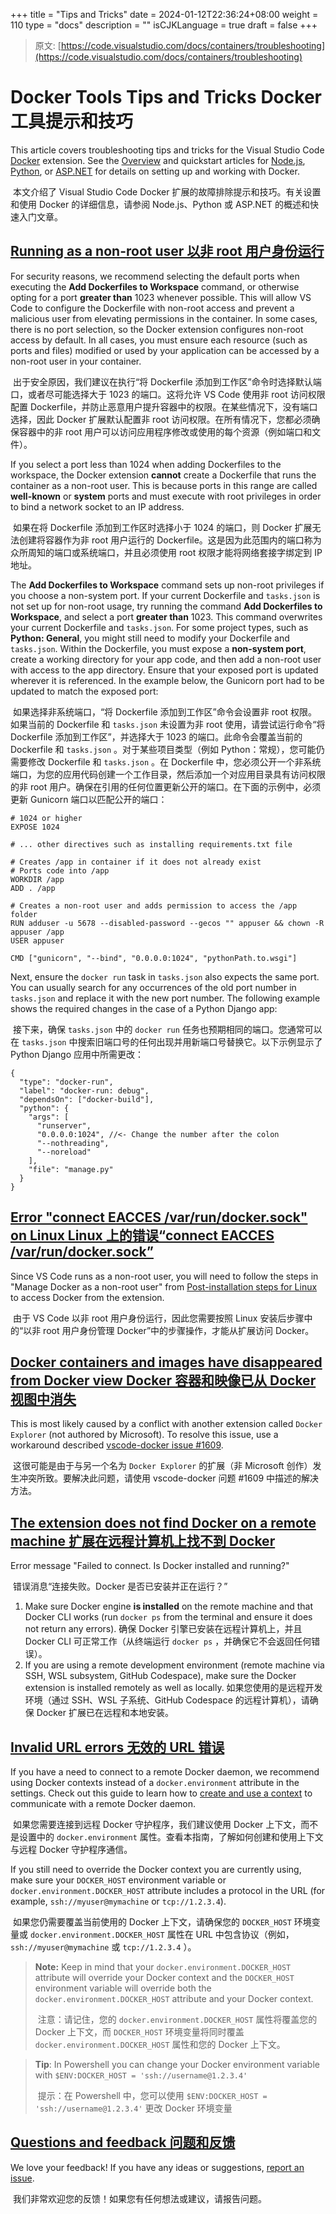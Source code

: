 +++
title = "Tips and Tricks"
date = 2024-01-12T22:36:24+08:00
weight = 110
type = "docs"
description = ""
isCJKLanguage = true
draft = false
+++

> 原文: [https://code.visualstudio.com/docs/containers/troubleshooting](https://code.visualstudio.com/docs/containers/troubleshooting)

# Docker Tools Tips and Tricks Docker 工具提示和技巧



This article covers troubleshooting tips and tricks for the Visual Studio Code [Docker](https://marketplace.visualstudio.com/items?itemName=ms-azuretools.vscode-docker) extension. See the [Overview](https://code.visualstudio.com/docs/containers/overview) and quickstart articles for [Node.js](https://code.visualstudio.com/docs/containers/quickstart-node), [Python](https://code.visualstudio.com/docs/containers/quickstart-python), or [ASP.NET](https://code.visualstudio.com/docs/containers/quickstart-aspnet-core) for details on setting up and working with Docker.

​​	本文介绍了 Visual Studio Code Docker 扩展的故障排除提示和技巧。有关设置和使用 Docker 的详细信息，请参阅 Node.js、Python 或 ASP.NET 的概述和快速入门文章。

## [Running as a non-root user 以非 root 用户身份运行](https://code.visualstudio.com/docs/containers/troubleshooting#_running-as-a-nonroot-user)

For security reasons, we recommend selecting the default ports when executing the **Add Dockerfiles to Workspace** command, or otherwise opting for a port **greater than** 1023 whenever possible. This will allow VS Code to configure the Dockerfile with non-root access and prevent a malicious user from elevating permissions in the container. In some cases, there is no port selection, so the Docker extension configures non-root access by default. In all cases, you must ensure each resource (such as ports and files) modified or used by your application can be accessed by a non-root user in your container.

​​	出于安全原因，我们建议在执行“将 Dockerfile 添加到工作区”命令时选择默认端口，或者尽可能选择大于 1023 的端口。这将允许 VS Code 使用非 root 访问权限配置 Dockerfile，并防止恶意用户提升容器中的权限。在某些情况下，没有端口选择，因此 Docker 扩展默认配置非 root 访问权限。在所有情况下，您都必须确保容器中的非 root 用户可以访问应用程序修改或使用的每个资源（例如端口和文件）。

If you select a port less than 1024 when adding Dockerfiles to the workspace, the Docker extension **cannot** create a Dockerfile that runs the container as a non-root user. This is because ports in this range are called **well-known** or **system** ports and must execute with root privileges in order to bind a network socket to an IP address.

​​	如果在将 Dockerfile 添加到工作区时选择小于 1024 的端口，则 Docker 扩展无法创建将容器作为非 root 用户运行的 Dockerfile。这是因为此范围内的端口称为众所周知的端口或系统端口，并且必须使用 root 权限才能将网络套接字绑定到 IP 地址。

The **Add Dockerfiles to Workspace** command sets up non-root privileges if you choose a non-system port. If your current Dockerfile and `tasks.json` is not set up for non-root usage, try running the command **Add Dockerfiles to Workspace**, and select a port **greater than** 1023. This command overwrites your current Dockerfile and `tasks.json`. For some project types, such as **Python: General**, you might still need to modify your Dockerfile and `tasks.json`. Within the Dockerfile, you must expose a **non-system port**, create a working directory for your app code, and then add a non-root user with access to the app directory. Ensure that your exposed port is updated wherever it is referenced. In the example below, the Gunicorn port had to be updated to match the exposed port:

​​	如果选择非系统端口，“将 Dockerfile 添加到工作区”命令会设置非 root 权限。如果当前的 Dockerfile 和 `tasks.json` 未设置为非 root 使用，请尝试运行命令“将 Dockerfile 添加到工作区”，并选择大于 1023 的端口。此命令会覆盖当前的 Dockerfile 和 `tasks.json` 。对于某些项目类型（例如 Python：常规），您可能仍需要修改 Dockerfile 和 `tasks.json` 。在 Dockerfile 中，您必须公开一个非系统端口，为您的应用代码创建一个工作目录，然后添加一个对应用目录具有访问权限的非 root 用户。确保在引用的任何位置更新公开的端口。在下面的示例中，必须更新 Gunicorn 端口以匹配公开的端口：

```
# 1024 or higher
EXPOSE 1024

# ... other directives such as installing requirements.txt file

# Creates /app in container if it does not already exist
# Ports code into /app
WORKDIR /app
ADD . /app

# Creates a non-root user and adds permission to access the /app folder
RUN adduser -u 5678 --disabled-password --gecos "" appuser && chown -R appuser /app
USER appuser

CMD ["gunicorn", "--bind", "0.0.0.0:1024", "pythonPath.to.wsgi"]
```

Next, ensure the `docker run` task in `tasks.json` also expects the same port. You can usually search for any occurrences of the old port number in `tasks.json` and replace it with the new port number. The following example shows the required changes in the case of a Python Django app:

​​	接下来，确保 `tasks.json` 中的 `docker run` 任务也预期相同的端口。您通常可以在 `tasks.json` 中搜索旧端口号的任何出现并用新端口号替换它。以下示例显示了 Python Django 应用中所需更改：

```
{
  "type": "docker-run",
  "label": "docker-run: debug",
  "dependsOn": ["docker-build"],
  "python": {
    "args": [
      "runserver",
      "0.0.0.0:1024", //<- Change the number after the colon
      "--nothreading",
      "--noreload"
    ],
    "file": "manage.py"
  }
}
```

## [Error "connect EACCES /var/run/docker.sock" on Linux Linux 上的错误“connect EACCES /var/run/docker.sock”](https://code.visualstudio.com/docs/containers/troubleshooting#_error-connect-eacces-varrundockersock-on-linux)

Since VS Code runs as a non-root user, you will need to follow the steps in "Manage Docker as a non-root user" from [Post-installation steps for Linux](https://aka.ms/AA37yk6) to access Docker from the extension.

​​	由于 VS Code 以非 root 用户身份运行，因此您需要按照 Linux 安装后步骤中的“以非 root 用户身份管理 Docker”中的步骤操作，才能从扩展访问 Docker。

## [Docker containers and images have disappeared from Docker view Docker 容器和映像已从 Docker 视图中消失](https://code.visualstudio.com/docs/containers/troubleshooting#_docker-containers-and-images-have-disappeared-from-docker-view)

This is most likely caused by a conflict with another extension called `Docker Explorer` (not authored by Microsoft). To resolve this issue, use a workaround described [vscode-docker issue #1609](https://github.com/microsoft/vscode-docker/issues/1609#issuecomment-586331394).

​​	这很可能是由于与另一个名为 `Docker Explorer` 的扩展（非 Microsoft 创作）发生冲突所致。要解决此问题，请使用 vscode-docker 问题 #1609 中描述的解决方法。

## [The extension does not find Docker on a remote machine 扩展在远程计算机上找不到 Docker](https://code.visualstudio.com/docs/containers/troubleshooting#_the-extension-does-not-find-docker-on-a-remote-machine)

Error message "Failed to connect. Is Docker installed and running?"

​​	错误消息“连接失败。Docker 是否已安装并正在运行？”

1. Make sure Docker engine **is installed** on the remote machine and that Docker CLI works (run `docker ps` from the terminal and ensure it does not return any errors).
   确保 Docker 引擎已安装在远程计算机上，并且 Docker CLI 可正常工作（从终端运行 `docker ps` ，并确保它不会返回任何错误）。
2. If you are using a remote development environment (remote machine via SSH, WSL subsystem, GitHub Codespace), make sure the Docker extension is installed remotely as well as locally.
   如果您使用的是远程开发环境（通过 SSH、WSL 子系统、GitHub Codespace 的远程计算机），请确保 Docker 扩展已在远程和本地安装。

## [Invalid URL errors 无效的 URL 错误](https://code.visualstudio.com/docs/containers/troubleshooting#_invalid-url-errors)

If you have a need to connect to a remote Docker daemon, we recommend using Docker contexts instead of a `docker.environment` attribute in the settings. Check out this guide to learn how to [create and use a context](https://docs.docker.com/engine/context/working-with-contexts/) to communicate with a remote Docker daemon.

​​	如果您需要连接到远程 Docker 守护程序，我们建议使用 Docker 上下文，而不是设置中的 `docker.environment` 属性。查看本指南，了解如何创建和使用上下文与远程 Docker 守护程序通信。

If you still need to override the Docker context you are currently using, make sure your `DOCKER_HOST` environment variable or `docker.environment.DOCKER_HOST` attribute includes a protocol in the URL (for example, `ssh://myuser@mymachine` or `tcp://1.2.3.4`).

​​	如果您仍需要覆盖当前使用的 Docker 上下文，请确保您的 `DOCKER_HOST` 环境变量或 `docker.environment.DOCKER_HOST` 属性在 URL 中包含协议（例如， `ssh://myuser@mymachine` 或 `tcp://1.2.3.4` ）。

> **Note:** Keep in mind that your `docker.environment.DOCKER_HOST` attribute will override your Docker context and the `DOCKER_HOST` environment variable will override both the `docker.environment.DOCKER_HOST` attribute and your Docker context.
>
> ​​	注意：请记住，您的 `docker.environment.DOCKER_HOST` 属性将覆盖您的 Docker 上下文，而 `DOCKER_HOST` 环境变量将同时覆盖 `docker.environment.DOCKER_HOST` 属性和您的 Docker 上下文。

> **Tip**: In Powershell you can change your Docker environment variable with `$ENV:DOCKER_HOST = 'ssh://username@1.2.3.4'`
>
> ​​	提示：在 Powershell 中，您可以使用 `$ENV:DOCKER_HOST = 'ssh://username@1.2.3.4'` 更改 Docker 环境变量

## [Questions and feedback 问题和反馈](https://code.visualstudio.com/docs/containers/troubleshooting#_questions-and-feedback)

We love your feedback! If you have any ideas or suggestions, [report an issue](https://github.com/microsoft/vscode-docker/issues/new).

​​	我们非常欢迎您的反馈！如果您有任何想法或建议，请报告问题。
